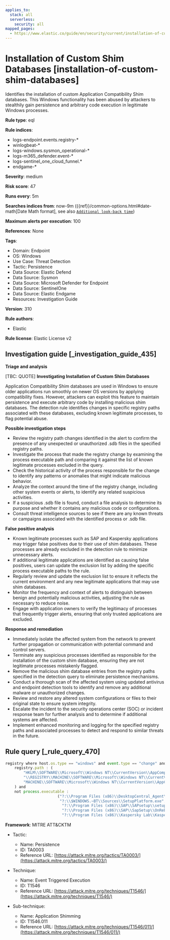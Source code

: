 ```yaml
---
applies_to:
  stack: all
  serverless:
    security: all
mapped_pages:
  - https://www.elastic.co/guide/en/security/current/installation-of-custom-shim-databases.html
---
```


# Installation of Custom Shim Databases [installation-of-custom-shim-databases]

Identifies the installation of custom Application Compatibility Shim databases. This Windows functionality has been abused by attackers to stealthily gain persistence and arbitrary code execution in legitimate Windows processes.

**Rule type**: eql

**Rule indices**:

* logs-endpoint.events.registry-*
* winlogbeat-*
* logs-windows.sysmon_operational-*
* logs-m365_defender.event-*
* logs-sentinel_one_cloud_funnel.*
* endgame-*

**Severity**: medium

**Risk score**: 47

**Runs every**: 5m

**Searches indices from**: now-9m ({{ref}}/common-options.html#date-math[Date Math format], see also [`Additional look-back time`](docs-content://solutions/security/detect-and-alert/create-detection-rule.md#rule-schedule))

**Maximum alerts per execution**: 100

**References**: None

**Tags**:

* Domain: Endpoint
* OS: Windows
* Use Case: Threat Detection
* Tactic: Persistence
* Data Source: Elastic Defend
* Data Source: Sysmon
* Data Source: Microsoft Defender for Endpoint
* Data Source: SentinelOne
* Data Source: Elastic Endgame
* Resources: Investigation Guide

**Version**: 310

**Rule authors**:

* Elastic

**Rule license**: Elastic License v2

## Investigation guide [_investigation_guide_435]

**Triage and analysis**

[TBC: QUOTE]
**Investigating Installation of Custom Shim Databases**

Application Compatibility Shim databases are used in Windows to ensure older applications run smoothly on newer OS versions by applying compatibility fixes. However, attackers can exploit this feature to maintain persistence and execute arbitrary code by installing malicious shim databases. The detection rule identifies changes in specific registry paths associated with these databases, excluding known legitimate processes, to flag potential abuse.

**Possible investigation steps**

* Review the registry path changes identified in the alert to confirm the presence of any unexpected or unauthorized .sdb files in the specified registry paths.
* Investigate the process that made the registry change by examining the process executable path and comparing it against the list of known legitimate processes excluded in the query.
* Check the historical activity of the process responsible for the change to identify any patterns or anomalies that might indicate malicious behavior.
* Analyze the context around the time of the registry change, including other system events or alerts, to identify any related suspicious activities.
* If a suspicious .sdb file is found, conduct a file analysis to determine its purpose and whether it contains any malicious code or configurations.
* Consult threat intelligence sources to see if there are any known threats or campaigns associated with the identified process or .sdb file.

**False positive analysis**

* Known legitimate processes such as SAP and Kaspersky applications may trigger false positives due to their use of shim databases. These processes are already excluded in the detection rule to minimize unnecessary alerts.
* If additional legitimate applications are identified as causing false positives, users can update the exclusion list by adding the specific process executable paths to the rule.
* Regularly review and update the exclusion list to ensure it reflects the current environment and any new legitimate applications that may use shim databases.
* Monitor the frequency and context of alerts to distinguish between benign and potentially malicious activities, adjusting the rule as necessary to reduce noise.
* Engage with application owners to verify the legitimacy of processes that frequently trigger alerts, ensuring that only trusted applications are excluded.

**Response and remediation**

* Immediately isolate the affected system from the network to prevent further propagation or communication with potential command and control servers.
* Terminate any suspicious processes identified as responsible for the installation of the custom shim database, ensuring they are not legitimate processes mistakenly flagged.
* Remove the malicious shim database entries from the registry paths specified in the detection query to eliminate persistence mechanisms.
* Conduct a thorough scan of the affected system using updated antivirus and endpoint detection tools to identify and remove any additional malware or unauthorized changes.
* Review and restore any altered system configurations or files to their original state to ensure system integrity.
* Escalate the incident to the security operations center (SOC) or incident response team for further analysis and to determine if additional systems are affected.
* Implement enhanced monitoring and logging for the specified registry paths and associated processes to detect and respond to similar threats in the future.


## Rule query [_rule_query_470]

```js
registry where host.os.type == "windows" and event.type == "change" and
    registry.path : (
        "HKLM\\SOFTWARE\\Microsoft\\Windows NT\\CurrentVersion\\AppCompatFlags\\Custom\\*.sdb",
        "\\REGISTRY\\MACHINE\\SOFTWARE\\Microsoft\\Windows NT\\CurrentVersion\\AppCompatFlags\\Custom\\*.sdb",
        "MACHINE\\SOFTWARE\\Microsoft\\Windows NT\\CurrentVersion\\AppCompatFlags\\Custom\\*.sdb"
    ) and
    not process.executable :
                       ("?:\\Program Files (x86)\\DesktopCentral_Agent\\swrepository\\1\\swuploads\\SAP-SLC\\SAPSetupSLC02_14-80001954\\Setup\\NwSapSetup.exe",
                        "?:\\$WINDOWS.~BT\\Sources\\SetupPlatform.exe",
                         "?:\\Program Files (x86)\\SAP\\SAPsetup\\setup\\NwSapSetup.exe",
                         "?:\\Program Files (x86)\\SAP\\SapSetup\\OnRebootSvc\\NWSAPSetupOnRebootInstSvc.exe",
                         "?:\\Program Files (x86)\\Kaspersky Lab\\Kaspersky Security for Windows Server\\kavfs.exe")
```

**Framework**: MITRE ATT&CKTM

* Tactic:

    * Name: Persistence
    * ID: TA0003
    * Reference URL: [https://attack.mitre.org/tactics/TA0003/](https://attack.mitre.org/tactics/TA0003/)

* Technique:

    * Name: Event Triggered Execution
    * ID: T1546
    * Reference URL: [https://attack.mitre.org/techniques/T1546/](https://attack.mitre.org/techniques/T1546/)

* Sub-technique:

    * Name: Application Shimming
    * ID: T1546.011
    * Reference URL: [https://attack.mitre.org/techniques/T1546/011/](https://attack.mitre.org/techniques/T1546/011/)



